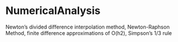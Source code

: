 # NumericalAnalysis
 Newton’s divided difference interpolation method, Newton-Raphson Method, finite difference approximations of O(h2), Simpson’s 1/3 rule
